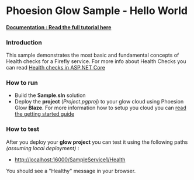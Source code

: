 # Phoesion Glow Sample - Hello World


#### [Documentation : Read the full tutorial here](https://glow-docs.phoesion.com/tutorials/Create_Hello_World.html)


### Introduction
This sample demonstrates the most basic and fundamental concepts of Health checks for a Firefly service. 
For more info about Health Checks you can read [Health checks in ASP.NET Core](https://docs.microsoft.com/en-us/aspnet/core/host-and-deploy/health-checks)


### How to run
- Build the **Sample.sln** solution
- Deploy the **project** (*Project.pgproj*) to your glow cloud using Phoesion Glow **Blaze**. For more information how to setup you cloud you can [read the getting started guide](https://glow-docs.phoesion.com/getting_started/DevMachine_Setup.html)


### How to test
After you deploy your **glow project** you can test it using the following paths *(assuming local deployment)* :

- [http://localhost:16000/SampleService1/Health](http://localhost:16000/SampleService1/Health)

You should see a "Healthy" message in your browser.

